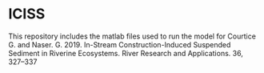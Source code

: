 # ICISS
This repository includes the matlab files used to run the model for Courtice G. and Naser. G. 2019. In-Stream Construction-Induced Suspended Sediment in Riverine Ecosystems. River Research and Applications. 36, 327–337
